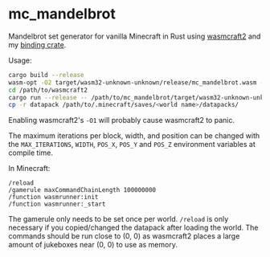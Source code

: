 # mc_mandelbrot
Mandelbrot set generator for vanilla Minecraft in Rust using [wasmcraft2](https://github.com/SuperTails/wasmcraft2) and my [binding crate](https://crates.io/crates/mcinterface).

Usage:
```sh
cargo build --release
wasm-opt -O2 target/wasm32-unknown-unknown/release/mc_mandelbrot.wasm -o target/wasm32_unknown_unknown/release/mc_mandelbrot.opt.wasm
cd /path/to/wasmcraft2
cargo run --release -- /path/to/mc_mandelbrot/target/wasm32-unknown-unknown/release/mc_mandelbrot.opt.wasm -O0 -o ./datapack
cp -r datapack /path/to/.minecraft/saves/<world name>/datapacks/
```
Enabling wasmcraft2's `-O1` will probably cause wasmcraft2 to panic. 

The maximum iterations per block, width, and position can be changed with the `MAX_ITERATIONS`, `WIDTH`, `POS_X`, `POS_Y` and `POS_Z` environment variables at compile time.

In Minecraft:
```
/reload
/gamerule maxCommandChainLength 100000000
/function wasmrunner:init
/function wasmrunner:_start
```
The gamerule only needs to be set once per world. `/reload` is only necessary if you copied/changed the datapack after loading the world.
The commands should be run close to (0, 0) as wasmcraft2 places a large amount of jukeboxes near (0, 0) to use as memory.
